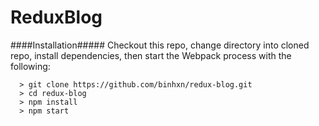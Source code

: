 # ReduxBlog

####Installation#####
Checkout this repo, change directory into cloned repo, install dependencies, then start the Webpack process with the following:

```
  > git clone https://github.com/binhxn/redux-blog.git
  > cd redux-blog
  > npm install
  > npm start
```